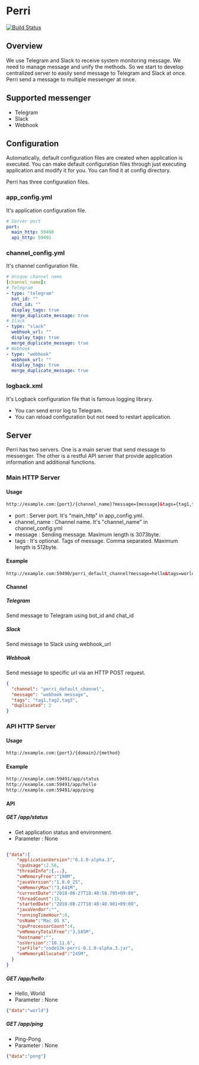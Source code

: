 # Perri
[![Build Status](https://travis-ci.org/code13k/perri.svg?branch=master)](https://travis-ci.org/code13k/perri)


## Overview
We use Telegram and Slack to receive system monitoring message. 
We need to manage message and unify the methods. 
So we start to develop centralized server to easily send message to Telegram and Slack at once.
Perri send a message to multiple messenger at once.



## Supported messenger
* Telegram
* Slack
* Webhook



## Configuration
Automatically, default configuration files are created when application is executed. 
You can make default configuration files through just executing application and modify it for you.
You can find it at config directory.

Perri has three configuration files.

### app_config.yml
It's application configuration file.
```yaml
# Server port
port:
  main_http: 59490
  api_http: 59491
```

### channel_config.yml
It's channel configuration file.
```yaml
# Unique channel name 
[channel_name]:
# Telegram
- type: "telegram"
  bot_id: ""
  chat_id: ""
  display_tags: true
  merge_duplicate_message: true
# Slack
- type: "slack"
  webhook_url: ""
  display_tags: true
  merge_duplicate_message: true
# Webhook
- type: "webhook"
  webhook_url: ""
  display_tags: true
  merge_duplicate_message: true
```

### logback.xml
It's Logback configuration file that is famous logging library.
* You can send error log to Telegram.
* You can reload configuration but not need to restart application.



## Server
Perri has two servers. 
One is a main server that send message to messenger.
The other is a restful API server that provide application information and additional functions.



### Main HTTP Server
#### Usage
```html
http://example.com:{port}/{channel_name}?message={message}&tags={tag1,tag2,tag3}
```
* port : Server port. It's "main_http" in app_config.yml.
* channel_name : Channel name. It's "channel_name" in channel_config.yml
* message : Sending message. Maximum length is 3073byte.
* tags : It's optional. Tags of message. Comma separated. Maximum length is 512byte.

#### Example
```html
http://example.com:59490/perri_default_channel?message=hello&tags=world,perri,tag
```

#### Channel
##### Telegram
Send message to Telegram using bot_id and chat_id

##### Slack
Send message to Slack using webhook_url

##### Webhook
Send message to specific url via an HTTP POST request.
```json
{
  "channel": "perri_default_channel",
  "message": "webhook message",
  "tags": "tag1,tag2,tag3",
  "duplicated": 2
}
```


### API HTTP Server
#### Usage
```html
http://example.com:{port}/{domain}/{method}
```

#### Example
```html
http://example.com:59491/app/status
http://example.com:59491/app/hello
http://example.com:59491/app/ping
```

#### API
##### GET /app/status
* Get application status and environment.
* Parameter : None
 
```json

{"data":{
    "applicationVersion":"0.1.0-alpha.3",
    "cpuUsage":2.56,
    "threadInfo":{...},
    "vmMemoryFree":"190M",
    "javaVersion":"1.8.0_25",
    "vmMemoryMax":"3,641M",
    "currentDate":"2018-08-27T18:48:58.795+09:00",
    "threadCount":15,
    "startedDate":"2018-08-27T18:48:40.901+09:00",
    "javaVendor":"",
    "runningTimeHour":0,
    "osName":"Mac OS X",
    "cpuProcessorCount":4,
    "vmMemoryTotalFree":"3,585M",
    "hostname":"",
    "osVersion":"10.11.6",
    "jarFile":"code13k-perri-0.1.0-alpha.3.jar",
    "vmMemoryAllocated":"245M",
  }
}
```
##### GET /app/hello
* Hello, World
* Parameter : None

```json
{"data":"world"}
```

##### GET /app/ping
* Ping-Pong
* Parameter : None

```json
{"data":"pong"}
```
